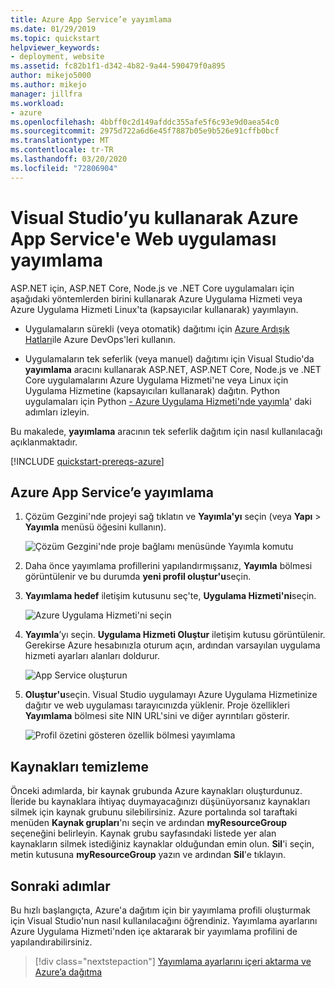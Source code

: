 ```yaml
---
title: Azure App Service’e yayımlama
ms.date: 01/29/2019
ms.topic: quickstart
helpviewer_keywords:
- deployment, website
ms.assetid: fc82b1f1-d342-4b82-9a44-590479f0a895
author: mikejo5000
ms.author: mikejo
manager: jillfra
ms.workload:
- azure
ms.openlocfilehash: 4bbff0c2d149afddc355afe5f6c93e9d0aea54c0
ms.sourcegitcommit: 2975d722a6d6e45f7887b05e9b526e91cffb0bcf
ms.translationtype: MT
ms.contentlocale: tr-TR
ms.lasthandoff: 03/20/2020
ms.locfileid: "72806904"
---
```

# <a name="publish-a-web-app-to-azure-app-service-using-visual-studio"></a>Visual Studio’yu kullanarak Azure App Service'e Web uygulaması yayımlama

ASP.NET için, ASP.NET Core, Node.js ve .NET Core uygulamaları için aşağıdaki yöntemlerden birini kullanarak Azure Uygulama Hizmeti veya Azure Uygulama Hizmeti Linux'ta (kapsayıcılar kullanarak) yayımlayın.

* Uygulamaların sürekli (veya otomatik) dağıtımı için [Azure Ardışık Hatları](/azure/devops/pipelines/get-started-yaml?view=azdevops)ile Azure DevOps'leri kullanın.

* Uygulamaların tek seferlik (veya manuel) dağıtımı için Visual Studio'da **yayımlama** aracını kullanarak ASP.NET, ASP.NET Core, Node.js ve .NET Core uygulamalarını Azure Uygulama Hizmeti'ne veya Linux için Uygulama Hizmetine (kapsayıcıları kullanarak) dağıtın. Python uygulamaları için Python [- Azure Uygulama Hizmeti'nde yayımla](../python/publishing-python-web-applications-to-azure-from-visual-studio.md)' daki adımları izleyin.

Bu makalede, **yayımlama** aracının tek seferlik dağıtım için nasıl kullanılacağı açıklanmaktadır.

[!INCLUDE [quickstart-prereqs-azure](includes/quickstart-prereqs-azure.md)]

## <a name="publish-to-azure-app-service"></a>Azure App Service’e yayımlama

1. Çözüm Gezgini'nde projeyi sağ tıklatın ve **Yayımla'yı** seçin (veya **Yapı** > **Yayımla** menüsü öğesini kullanın).

    ![Çözüm Gezgini'nde proje bağlamı menüsünde Yayımla komutu](../deployment/media/quickstart-publish.png "Yayımla'yı Seçin")

1. Daha önce yayımlama profillerini yapılandırmışsanız, **Yayımla** bölmesi görüntülenir ve bu durumda **yeni profil oluştur'u**seçin.

1. **Yayımlama hedef** iletişim kutusunu seç'te, **Uygulama Hizmeti'ni**seçin.

    ![Azure Uygulama Hizmeti'ni seçin](../deployment/media/quickstart-publish-azure.png "Azure Uygulama Hizmeti'ni seçin")

1. **Yayımla**’yı seçin. **Uygulama Hizmeti Oluştur** iletişim kutusu görüntülenir. Gerekirse Azure hesabınızla oturum açın, ardından varsayılan uygulama hizmeti ayarları alanları doldurur.

    ![App Service oluşturun](../deployment/media/quickstart-publish-settings-app-service.png "Azure Uygulama Hizmeti Oluştur")

1. **Oluştur'u**seçin. Visual Studio uygulamayı Azure Uygulama Hizmetinize dağıtır ve web uygulaması tarayıcınızda yüklenir. Proje özellikleri **Yayımlama** bölmesi site NIN URL'sini ve diğer ayrıntıları gösterir.

    ![Profil özetini gösteren özellik bölmesi yayımlama](../deployment/media/quickstart-publish-app-service-summary.png)

## <a name="clean-up-resources"></a>Kaynakları temizleme

Önceki adımlarda, bir kaynak grubunda Azure kaynakları oluşturdunuz. İleride bu kaynaklara ihtiyaç duymayacağınızı düşünüyorsanız kaynakları silmek için kaynak grubunu silebilirsiniz.
Azure portalında sol taraftaki menüden **Kaynak grupları**'nı seçin ve ardından **myResourceGroup** seçeneğini belirleyin.
Kaynak grubu sayfasındaki listede yer alan kaynakların silmek istediğiniz kaynaklar olduğundan emin olun.
**Sil**'i seçin, metin kutusuna **myResourceGroup** yazın ve ardından **Sil**'e tıklayın.

## <a name="next-steps"></a>Sonraki adımlar

Bu hızlı başlangıçta, Azure'a dağıtım için bir yayımlama profili oluşturmak için Visual Studio'nun nasıl kullanılacağını öğrendiniz. Yayımlama ayarlarını Azure Uygulama Hizmeti'nden içe aktararak bir yayımlama profilini de yapılandırabilirsiniz.

> [!div class="nextstepaction"]
> [Yayımlama ayarlarını içeri aktarma ve Azure’a dağıtma](tutorial-import-publish-settings-azure.md)
